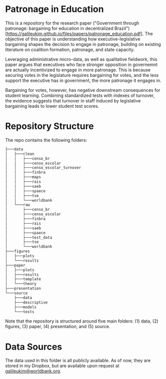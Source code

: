 # Patronage in Education

This is a repository for the research paper ("Government through patronage: bargaining for education in decentralized Brazil")[https://galileukim.github.io/files/papers/patronage_education.pdf]. The objective of this paper is understanding how executive-legislative bargaining shapes the decision to engage in patronage, building on existing literature on coalition formation, patronage, and state capacity.

Leveraging administrative micro-data, as well as qualitative fieldwork, this paper argues that executives who face stronger opposition in governemnt are actually incentivized to engage in more patronage. This is because securing votes in the legislature requires bargaining for votes, and the less support the executive has in government, the more patronage it engages in.

Bargaining for votes, however, has negative downstream consequences for student learning. Combining standardized tests with indexes of turnover, the evidence suggests that turnover in staff induced by legislative bargaining leads to lower student test scores.

# Repository Structure

The repo contains the following folders:

```bash
├───data
│   ├───clean
│   │   ├───censo_br
│   │   ├───censo_escolar
│   │   ├───censo_escolar_turnover
│   │   ├───finbra
│   │   ├───maps
│   │   ├───rais
│   │   ├───saeb
│   │   ├───spaece
│   │   ├───tse
│   │   └───worldbank
│   └───raw
│       ├───censo_br
│       ├───censo_escolar
│       ├───finbra
│       ├───rais
│       ├───saeb
│       ├───spaece
│       ├───test_data
│       ├───tse
│       └───worldbank
├───figures
│   ├───plots
│   └───results
├───paper
│   ├───plots
│   ├───results
│   ├───template
│   └───theory
├───presentation
└───source
    ├───data
    ├───descriptive
    ├───models
    └───tests
```

Note that the repository is structured around five main folders: (1) data, (2) figures, (3) paper, (4) presentation, and (5) source.

# Data Sources

The data used in this folder is all publicly available. As of now, they are stored in my Dropbox, but are available upon request at galileukim@worldbank.org.